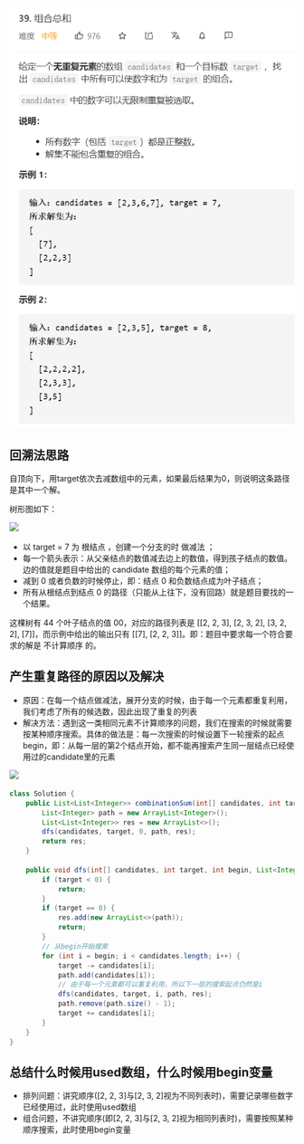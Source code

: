 <img src="imgs/组合总和.png">

## 回溯法思路
自顶向下，用target依次去减数组中的元素，如果最后结果为0，则说明这条路径是其中一个解。

树形图如下：

<img src="https://pic.leetcode-cn.com/1598091943-hZjibJ-file_1598091940241">

* 以 target = 7 为 根结点 ，创建一个分支的时 做减法 ；
* 每一个箭头表示：从父亲结点的数值减去边上的数值，得到孩子结点的数值。边的值就是题目中给出的 candidate 数组的每个元素的值；
* 减到 0 或者负数的时候停止，即：结点 0 和负数结点成为叶子结点；
* 所有从根结点到结点 0 的路径（只能从上往下，没有回路）就是题目要找的一个结果。


这棵树有 44 个叶子结点的值 00，对应的路径列表是 [[2, 2, 3], [2, 3, 2], [3, 2, 2], [7]]，而示例中给出的输出只有 [[7], [2, 2, 3]]。即：题目中要求每一个符合要求的解是 不计算顺序 的。

## 产生重复路径的原因以及解决
* 原因：在每一个结点做减法，展开分支的时候，由于每一个元素都重复利用，我们考虑了所有的候选数，因此出现了重复的列表
* 解决方法：遇到这一类相同元素不计算顺序的问题，我们在搜索的时候就需要按某种顺序搜索。具体的做法是：每一次搜索的时候设置下一轮搜索的起点begin，即：从每一层的第2个结点开始，都不能再搜索产生同一层结点已经使用过的candidate里的元素

<img src="https://pic.leetcode-cn.com/1598091943-GPoHAJ-file_1598091940246">

```java
class Solution {
    public List<List<Integer>> combinationSum(int[] candidates, int target) {
        List<Integer> path = new ArrayList<Integer>();
        List<List<Integer>> res = new ArrayList<>();
        dfs(candidates, target, 0, path, res);
        return res;
    }

    public void dfs(int[] candidates, int target, int begin, List<Integer> path, List<List<Integer>> res) {
        if (target < 0) {
            return;
        }
        if (target == 0) {
            res.add(new ArrayList<>(path));
            return;
        }
        // 从begin开始搜索
        for (int i = begin; i < candidates.length; i++) {
            target -= candidates[i];
            path.add(candidates[i]);
            // 由于每一个元素都可以重复利用，所以下一层的搜索起点仍然是i
            dfs(candidates, target, i, path, res);
            path.remove(path.size() - 1);
            target += candidates[i];
        }
    }
}

```

## 总结什么时候用used数组，什么时候用begin变量
* 排列问题：讲究顺序([2, 2, 3]与[2, 3, 2]视为不同列表时)，需要记录哪些数字已经使用过，此时使用used数组
* 组合问题，不讲究顺序(即[2, 2, 3]与[2, 3, 2]视为相同列表时)，需要按照某种顺序搜索，此时使用begin变量


